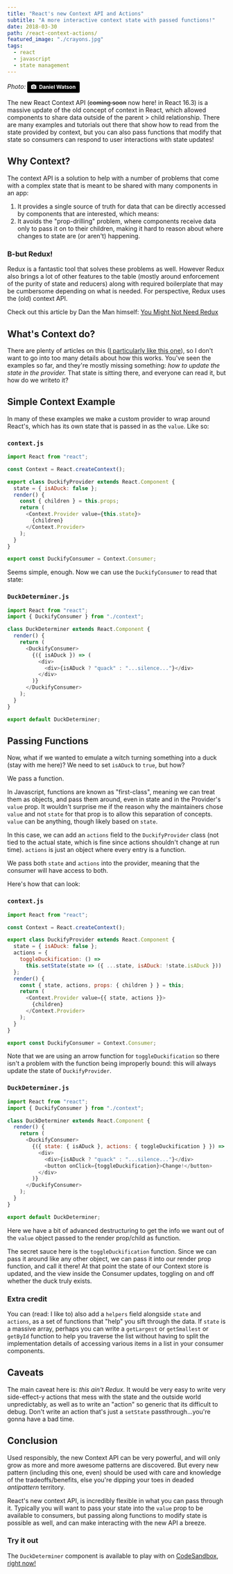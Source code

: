 ```yaml
---
title: "React's new Context API and Actions"
subtitle: "A more interactive context state with passed functions!"
date: 2018-03-30
path: /react-context-actions/
featured_image: "./crayons.jpg"
tags:
  - react
  - javascript
  - state management
---
```


_Photo:_ <a style="background-color:black;color:white;text-decoration:none;padding:4px 6px;font-family:-apple-system, BlinkMacSystemFont, &quot;San Francisco&quot;, &quot;Helvetica Neue&quot;, Helvetica, Ubuntu, Roboto, Noto, &quot;Segoe UI&quot;, Arial, sans-serif;font-size:12px;font-weight:bold;line-height:1.2;display:inline-block;border-radius:3px;" href="https://unsplash.com/@danielwatsondesign?utm_medium=referral&amp;utm_campaign=photographer-credit&amp;utm_content=creditBadge" target="_blank" rel="noopener noreferrer" title="Download free do whatever you want high-resolution photos from Daniel Watson"><span style="display:inline-block;padding:2px 3px;"><svg xmlns="http://www.w3.org/2000/svg" style="height:12px;width:auto;position:relative;vertical-align:middle;top:-1px;fill:white;" viewBox="0 0 32 32"><title>unsplash-logo</title><path d="M20.8 18.1c0 2.7-2.2 4.8-4.8 4.8s-4.8-2.1-4.8-4.8c0-2.7 2.2-4.8 4.8-4.8 2.7.1 4.8 2.2 4.8 4.8zm11.2-7.4v14.9c0 2.3-1.9 4.3-4.3 4.3h-23.4c-2.4 0-4.3-1.9-4.3-4.3v-15c0-2.3 1.9-4.3 4.3-4.3h3.7l.8-2.3c.4-1.1 1.7-2 2.9-2h8.6c1.2 0 2.5.9 2.9 2l.8 2.4h3.7c2.4 0 4.3 1.9 4.3 4.3zm-8.6 7.5c0-4.1-3.3-7.5-7.5-7.5-4.1 0-7.5 3.4-7.5 7.5s3.3 7.5 7.5 7.5c4.2-.1 7.5-3.4 7.5-7.5z"></path></svg></span><span style="display:inline-block;padding:2px 3px;">Daniel Watson</span></a>

The new React Context API (~~coming soon~~ now here! in React 16.3) is a massive update of the old concept of context in React, which allowed components to share data outside of the parent > child relationship.  There are many examples and tutorials out there that show how to read from the state provided by context, but you can also pass functions that modify that state so consumers can respond to user interactions with state updates!

## Why Context?

The context API is a solution to help with a number of problems that come with a complex state that is meant to be shared with many components in an app:

1.  It provides a single source of truth for data that can be directly accessed by components that are interested, which means:
2.  It avoids the "prop-drilling" problem, where components receive data only to pass it on to their children, making it hard to reason about where changes to state are (or aren't) happening.

### B-but Redux!

Redux is a fantastic tool that solves these problems as well. However Redux also brings a lot of other features to the table (mostly around enforcement of the purity of state and reducers) along with required boilerplate that may be cumbersome depending on what is needed. For perspective, Redux uses the (old) context API.

Check out this article by Dan the Man himself: [You Might Not Need Redux](https://medium.com/@dan_abramov/you-might-not-need-redux-be46360cf367)

## What's Context do?

There are plenty of articles on this ([I particularly like this one](https://medium.com/dailyjs/reacts-%EF%B8%8F-new-context-api-70c9fe01596b)), so I don't want to go into too many details about how this works. You've seen the examples so far, and they're mostly missing something: _how to update the state in the provider._ That state is sitting there, and everyone can read it, but how do we writeto it?

## Simple Context Example

In many of these examples we make a custom provider to wrap around React's, which has its own state that is passed in as the `value`. Like so:

### `context.js`

```javascript
import React from "react";

const Context = React.createContext();

export class DuckifyProvider extends React.Component {
  state = { isADuck: false };
  render() {
    const { children } = this.props;
    return ( 
      <Context.Provider value={this.state}>
        {children}
      </Context.Provider>
    );
  }
}

export const DuckifyConsumer = Context.Consumer;
```

Seems simple, enough. Now we can use the `DuckifyConsumer` to read that state:

### `DuckDeterminer.js`

```javascript
import React from "react";
import { DuckifyConsumer } from "./context";

class DuckDeterminer extends React.Component {
  render() {
    return (
      <DuckifyConsumer>
        {({ isADuck }) => (
          <div>
            <div>{isADuck ? "quack" : "...silence..."}</div>
          </div>
        )}
      </DuckifyConsumer>
    );
  }
}

export default DuckDeterminer;
```

## Passing Functions

Now, what if we wanted to emulate a witch turning something into a duck (stay with me here)? We need to set `isADuck` to `true`, but how?

We pass a function.

In Javascript, functions are known as "first-class", meaning we can treat them as objects, and pass them around, even in state and in the Provider's `value` prop. It wouldn't surprise me if the reason why the maintainers chose `value` and not `state` for that prop is to allow this separation of concepts. `value` can be anything, though likely based on `state`.

In this case, we can add an `actions` field to the `DuckifyProvider` class (not tied to the actual state, which is fine since actions shouldn't change at run time). `actions` is just an object where every entry is a function.

We pass both `state` and `actions` into the provider, meaning that the consumer will have access to both.

Here's how that can look:

### `context.js`

```javascript
import React from "react";

const Context = React.createContext();

export class DuckifyProvider extends React.Component {
  state = { isADuck: false };
  actions = {
    toggleDuckification: () =>
      this.setState(state => ({ ...state, isADuck: !state.isADuck }))
  };
  render() {
    const { state, actions, props: { children } } = this;
    return (
      <Context.Provider value={{ state, actions }}>
        {children}
      </Context.Provider>
    );
  }
}

export const DuckifyConsumer = Context.Consumer;
```

Note that we are using an arrow function for `toggleDuckification` so there isn't a problem with the function being improperly bound: this will always update the state of `DuckifyProvider`.

### `DuckDeterminer.js`

```javascript
import React from "react";
import { DuckifyConsumer } from "./context";

class DuckDeterminer extends React.Component {
  render() {
    return (
      <DuckifyConsumer>
        {({ state: { isADuck }, actions: { toggleDuckification } }) => (
          <div>
            <div>{isADuck ? "quack" : "...silence..."}</div>
            <button onClick={toggleDuckification}>Change!</button>
          </div>
        )}
      </DuckifyConsumer>
    );
  }
}

export default DuckDeterminer;
```

Here we have a bit of advanced destructuring to get the info we want out of the `value` object passed to the render prop/child as function.

The secret sauce here is the `toggleDuckification` function. Since we can pass it around like any other object, we can pass it into our render prop function, and call it there! At that point the state of our Context store is updated, and the view inside the Consumer updates, toggling on and off whether the duck truly exists.

### Extra credit

You can (read: I like to) also add a `helpers` field alongside `state` and `actions`, as a set of functions that "help" you sift through the data. If `state` is a massive array, perhaps you can write a `getLargest` or `getSmallest` or `getById` function to help you traverse the list without having to split the implementation details of accessing various items in a list in your consumer components.

## Caveats

The main caveat here is: _this ain't Redux._ It would be very easy to write very side-effect-y actions that mess with the state and the outside world unpredictably, as well as to write an "action" so generic that its difficult to debug. Don't write an action that's just a `setState` passthrough...you're gonna have a bad time.

## Conclusion

Used responsibly, the new Context API can be very powerful, and will only grow as more and more awesome patterns are discovered. But every new pattern (including this one, even) should be used with care and knowledge of the tradeoffs/benefits, else you're dipping your toes in deaded _antipattern_ territory.

React's new context API, is incredibly flexible in what you can pass through it. Typically you will want to pass your state into the `value` prop to be available to consumers, but passing along functions to modify state is possible as well, and can make interacting with the new API a breeze.

### Try it out

The `DuckDeterminer` component is available to play with on [CodeSandbox, right now!](https://codesandbox.io/s/nklr4nr854)
